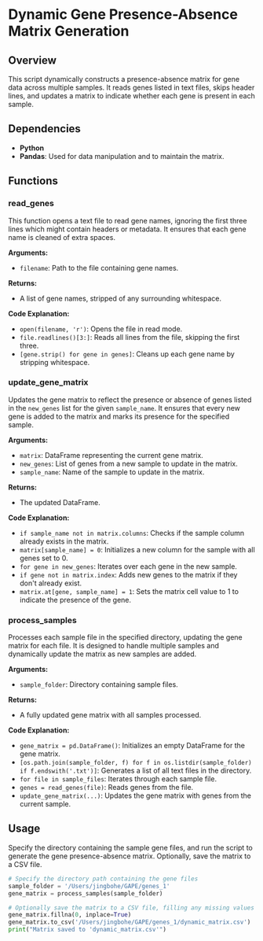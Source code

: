 # Dynamic Gene Presence-Absence Matrix Generation

## Overview

This script dynamically constructs a presence-absence matrix for gene data across multiple samples. It reads genes listed in text files, skips header lines, and updates a matrix to indicate whether each gene is present in each sample.

## Dependencies

- **Python**
- **Pandas**: Used for data manipulation and to maintain the matrix.

## Functions

### read_genes

This function opens a text file to read gene names, ignoring the first three lines which might contain headers or metadata. It ensures that each gene name is cleaned of extra spaces.

**Arguments:**
- `filename`: Path to the file containing gene names.

**Returns:**
- A list of gene names, stripped of any surrounding whitespace.

**Code Explanation:**
- `open(filename, 'r')`: Opens the file in read mode.
- `file.readlines()[3:]`: Reads all lines from the file, skipping the first three.
- `[gene.strip() for gene in genes]`: Cleans up each gene name by stripping whitespace.

### update_gene_matrix

Updates the gene matrix to reflect the presence or absence of genes listed in the `new_genes` list for the given `sample_name`. It ensures that every new gene is added to the matrix and marks its presence for the specified sample.

**Arguments:**
- `matrix`: DataFrame representing the current gene matrix.
- `new_genes`: List of genes from a new sample to update in the matrix.
- `sample_name`: Name of the sample to update in the matrix.

**Returns:**
- The updated DataFrame.

**Code Explanation:**
- `if sample_name not in matrix.columns`: Checks if the sample column already exists in the matrix.
- `matrix[sample_name] = 0`: Initializes a new column for the sample with all genes set to 0.
- `for gene in new_genes`: Iterates over each gene in the new sample.
- `if gene not in matrix.index`: Adds new genes to the matrix if they don't already exist.
- `matrix.at[gene, sample_name] = 1`: Sets the matrix cell value to 1 to indicate the presence of the gene.

### process_samples

Processes each sample file in the specified directory, updating the gene matrix for each file. It is designed to handle multiple samples and dynamically update the matrix as new samples are added.

**Arguments:**
- `sample_folder`: Directory containing sample files.

**Returns:**
- A fully updated gene matrix with all samples processed.

**Code Explanation:**
- `gene_matrix = pd.DataFrame()`: Initializes an empty DataFrame for the gene matrix.
- `[os.path.join(sample_folder, f) for f in os.listdir(sample_folder) if f.endswith('.txt')]`: Generates a list of all text files in the directory.
- `for file in sample_files`: Iterates through each sample file.
- `genes = read_genes(file)`: Reads genes from the file.
- `update_gene_matrix(...)`: Updates the gene matrix with genes from the current sample.

## Usage

Specify the directory containing the sample gene files, and run the script to generate the gene presence-absence matrix. Optionally, save the matrix to a CSV file.

```python
# Specify the directory path containing the gene files
sample_folder = '/Users/jingbohe/GAPE/genes_1'
gene_matrix = process_samples(sample_folder)

# Optionally save the matrix to a CSV file, filling any missing values with 0
gene_matrix.fillna(0, inplace=True)
gene_matrix.to_csv('/Users/jingbohe/GAPE/genes_1/dynamic_matrix.csv')
print("Matrix saved to 'dynamic_matrix.csv'")
```